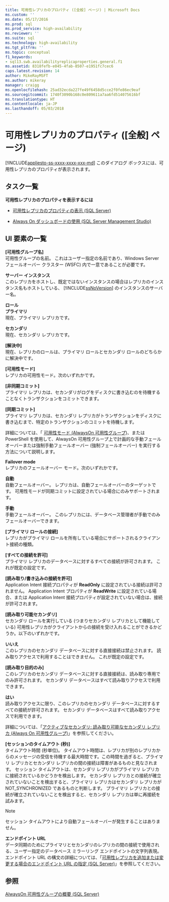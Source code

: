 ```yaml
---
title: 可用性レプリカのプロパティ ([全般] ページ) | Microsoft Docs
ms.custom: ''
ms.date: 05/17/2016
ms.prod: sql
ms.prod_service: high-availability
ms.reviewer: ''
ms.suite: sql
ms.technology: high-availability
ms.tgt_pltfrm: ''
ms.topic: conceptual
f1_keywords:
- sql13.swb.availabilityreplicaproperties.general.f1
ms.assetid: 8318fefb-e045-4fab-8507-e1951fc7cec6
caps.latest.revision: 14
author: MikeRayMSFT
ms.author: mikeray
manager: craigg
ms.openlocfilehash: 25ad32ecda227fe49f6458d5cce2f0fe86ec9eaf
ms.sourcegitcommit: 1740f3090b168c0e809611a7aa6fd514075616bf
ms.translationtype: HT
ms.contentlocale: ja-JP
ms.lasthandoff: 05/03/2018
---
```

# <a name="availability-replica-properties-general-page"></a>可用性レプリカのプロパティ ([全般] ページ)
[!INCLUDE[appliesto-ss-xxxx-xxxx-xxx-md](../../../includes/appliesto-ss-xxxx-xxxx-xxx-md.md)]
  このダイアログ ボックスには、可用性レプリカのプロパティが表示されます。  
  
## <a name="task-list"></a>タスク一覧  
 **可用性レプリカのプロパティを表示するには**  
  
-   [可用性レプリカのプロパティの表示 &#40;SQL Server&#41;](../../../database-engine/availability-groups/windows/view-availability-replica-properties-sql-server.md)  
  
-   [Always On ダッシュボードの使用 &#40;SQL Server Management Studio&#41;](../../../database-engine/availability-groups/windows/use-the-always-on-dashboard-sql-server-management-studio.md)  
  
## <a name="uielement-list"></a>UI 要素の一覧  
 **[可用性グループ名]**  
 可用性グループの名前。 これはユーザー指定の名前であり、Windows Server フェールオーバー クラスター (WSFC) 内で一意であることが必要です。  
  
 **サーバー インスタンス**  
 このレプリカをホストし、既定ではないインスタンスの場合はレプリカのインスタンス名もホストしている、 [!INCLUDE[ssNoVersion](../../../includes/ssnoversion-md.md)] のインスタンスのサーバー名。  
  
 **ロール**  
 **プライマリ**  
 現在、プライマリ レプリカです。  
  
 **セカンダリ**  
 現在、セカンダリ レプリカです。  
  
 **[解決中]**  
 現在、レプリカのロールは、プライマリ ロールとセカンダリ ロールのどちらかに解決中です。  
  
 **[可用性モード]**  
 レプリカの可用性モード。次のいずれかです。  
  
 **[非同期コミット]**  
 プライマリ レプリカは、セカンダリがログをディスクに書き込むのを待機することなくトランザクションをコミットできます。  
  
 **[同期コミット]**  
 プライマリ レプリカは、セカンダリ レプリカがトランザクションをディスクに書き込むまで、特定のトランザクションのコミットを待機します。  
  
 詳細については、「 [可用性モード &#40;AlwaysOn 可用性グループ&#41;](../../../database-engine/availability-groups/windows/availability-modes-always-on-availability-groups.md)、または PowerShell を使用して、AlwaysOn 可用性グループ上で計画的な手動フェールオーバーまたは強制手動フェールオーバー (強制フェールオーバー) を実行する方法について説明します。  
  
 **Failover mode**  
 レプリカのフェールオーバー モード。次のいずれかです。  
  
 **自動**  
 自動フェールオーバー。 レプリカは、自動フェールオーバーのターゲットです。 可用性モードが同期コミットに設定されている場合にのみサポートされます。  
  
 **手動**  
 手動フェールオーバー。 このレプリカには、データベース管理者が手動でのみフェールオーバーできます。  
  
 **[プライマリ ロールの接続]**  
 レプリカがプライマリ ロールを所有している場合にサポートされるクライアント接続の種類。  
  
 **[すべての接続を許可]**  
 プライマリ レプリカのデータベースに対するすべての接続が許可されます。 これが既定の設定です。  
  
 **[読み取り/書き込みの接続を許可]**  
 Application Intent 接続プロパティが **ReadOnly** に設定されている接続は許可されません。 Application Intent プロパティが **ReadWrite** に設定されている場合、または Application Intent 接続プロパティが設定されていない場合は、接続が許可されます。  
  
 **[読み取り可能セカンダリ]**  
 セカンダリ ロールを実行している (つまりセカンダリ レプリカとして機能している) 可用性レプリカがクライアントからの接続を受け入れることができるかどうか。以下のいずれかです。  
  
 **いいえ**  
 このレプリカのセカンダリ データベースに対する直接接続は禁止されます。 読み取りアクセスで利用することはできません。 これが既定の設定です。  
  
 **[読み取り目的のみ]**  
 このレプリカのセカンダリ データベースに対する直接接続は、読み取り専用でのみ許可されます。 セカンダリ データベースはすべて読み取りアクセスで利用できます。  
  
 **はい**  
 読み取りアクセスに限り、このレプリカのセカンダリ データベースに対するすべての接続が許可されます。 セカンダリ データベースはすべて読み取りアクセスで利用できます。  
  
 詳細については、「[アクティブなセカンダリ: 読み取り可能なセカンダリ レプリカ &#40;Always On 可用性グループ&#41;](../../../database-engine/availability-groups/windows/active-secondaries-readable-secondary-replicas-always-on-availability-groups.md)」を参照してください。  
  
 **[セッションのタイムアウト (秒)]**  
 タイムアウト時間 (秒単位)。 タイムアウト時間は、レプリカが別のレプリカからのメッセージの受信を待機する最大時間です。この時間を過ぎると、プライマリ レプリカとセカンダリ レプリカの間の接続は障害があるものと見なされます。 セッション タイムアウトは、セカンダリ レプリカがプライマリ レプリカに接続されているかどうかを検出します。 セカンダリ レプリカとの接続が確立されていないことを検出すると、プライマリ レプリカはセカンダリ レプリカが NOT_SYNCHRONIZED であるものと判断します。 プライマリ レプリカとの接続が確立されていないことを検出すると、セカンダリ レプリカは単に再接続を試みます。  
  
> [!NOTE]  
>  セッション タイムアウトにより自動フェールオーバーが発生することはありません。  
  
 **エンドポイント URL**  
 データ同期のためにプライマリとセカンダリのレプリカの間の接続で使用される、ユーザー指定のデータベース ミラーリング エンドポイントの文字列表現。 エンドポイント URL の構文の詳細については、「[可用性レプリカを追加または変更する場合のエンドポイント URL の指定 &#40;SQL Server&#41;](../../../database-engine/availability-groups/windows/specify-endpoint-url-adding-or-modifying-availability-replica.md)」を参照してください。  
  
## <a name="see-also"></a>参照  
 [AlwaysOn 可用性グループの概要 &#40;SQL Server&#41;](../../../database-engine/availability-groups/windows/overview-of-always-on-availability-groups-sql-server.md)  
  
  
